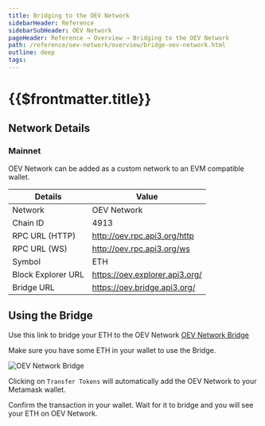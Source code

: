 ```yaml
---
title: Bridging to the OEV Network
sidebarHeader: Reference
sidebarSubHeader: OEV Network
pageHeader: Reference → Overview → Bridging to the OEV Network
path: /reference/oev-network/overview/bridge-oev-network.html
outline: deep
tags:
---
```


<PageHeader/>

<SearchHighlight/>

<FlexStartTag/>

# {{$frontmatter.title}}

## Network Details

### Mainnet

OEV Network can be added as a custom network to an EVM compatible wallet.

| Details            | Value                          |
| ------------------ | ------------------------------ |
| Network            | OEV Network                    |
| Chain ID           | 4913                           |
| RPC URL (HTTP)     | http://oev.rpc.api3.org/http   |
| RPC URL (WS)       | http://oev.rpc.api3.org/ws     |
| Symbol             | ETH                            |
| Block Explorer URL | https://oev.explorer.api3.org/ |
| Bridge URL         | https://oev.bridge.api3.org/   |

## Using the Bridge

Use this link to bridge your ETH to the OEV Network
[OEV Network Bridge](https://oev-network.bridge.caldera.xyz/)

Make sure you have some ETH in your wallet to use the Bridge.

![OEV Network Bridge](/reference/oev-network/overview/assets/oev-bridge.png)

Clicking on `Transfer Tokens` will automatically add the OEV Network to your
Metamask wallet.

Confirm the transaction in your wallet. Wait for it to bridge and you will see
your ETH on OEV Network.

<FlexEndTag/>
